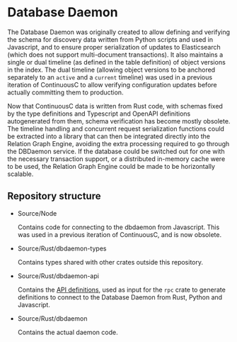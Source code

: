 # Database Daemon

The Database Daemon was originally created to allow defining and
verifying the schema for discovery data written from Python scripts
and used in Javascript, and to ensure proper serialization of updates
to Elasticsearch (which does not support multi-document
transactions). It also maintains a single or dual timeline (as defined
in the table definition) of object versions in the index. The dual
timeline (allowing object versions to be anchored separately to an
`active` and a `current` timeline) was used in a previous iteration of
ContinuousC to allow verifying configuration updates before actually
committing them to production.

Now that ContinuousC data is written from Rust code, with schemas
fixed by the type definitions and Typescript and OpenAPI definitions
autogenerated from them, schema verification has become mostly
obsolete. The timeline handling and concurrent request serialization
functions could be extracted into a library that can then be
integrated directly into the Relation Graph Engine, avoiding the extra
processing required to go through the DBDaemon service. If the
database could be switched out for one with the necessary transaction
support, or a distributed in-memory cache were to be used, the
Relation Graph Engine could be made to be horizontally scalable.

## Repository structure

- Source/Node
  
  Contains code for connecting to the dbdaemon from Javascript. This
  was used in a previous iteration of ContinuousC, and is now
  obsolete.
  
- Source/Rust/dbdaemon-types

  Contains types shared with other crates outside this repository.

- Source/Rust/dbdaemon-api

  Contains the [API
  definitions](https://gitea.contc/ContinuousC/DBDaemon/src/branch/master/Source/Rust/dbdaemon-api/src/backend.rs),
  used as input for the `rpc` crate to generate definitions to connect
  to the Database Daemon from Rust, Python and Javascript.

- Source/Rust/dbdaemon

  Contains the actual daemon code.
